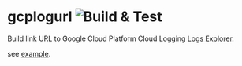 # gcplogurl ![Build & Test](https://github.com/vvakame/gcplogurl/workflows/Build%20&%20Test/badge.svg)

Build link URL to Google Cloud Platform Cloud Logging [Logs Explorer](https://cloud.google.com/logging/docs/view/logs-viewer-interface).

see [example](./example_test.go).
